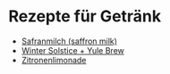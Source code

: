 Rezepte für Getränk
=====================

* [Safranmilch (saffron milk)](Safranmilch.txt)
* [Winter Solstice + Yule Brew](Solstice+Yule_Brew.txt)
* [Zitronenlimonade](zitronenlimonade.md)
